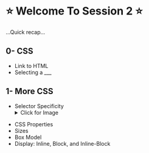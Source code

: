 # :star: Welcome To Session 2 :star:

...Quick recap...
## 0- CSS
- Link to HTML
- Selecting a ___

## 1- More CSS
- Selector Specificity<details>
    <summary> Click for Image </summary>
    <img src="css-specificity.gif" style="width: 70%">
</details>

- CSS Properties
- Sizes 
- Box Model
- Display: Inline, Block, and Inline-Block